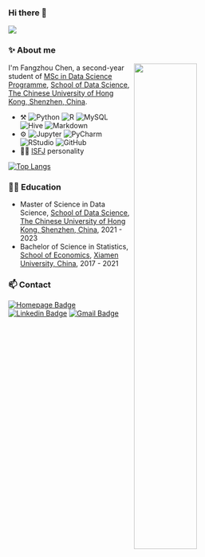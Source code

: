 ### Hi there 👋

![](https://visitor-badge.laobi.icu/badge?page_id=rogerchenfz.visitor-badge)

### ✨ About me

[<img align="right" width="50%" src="https://github-readme-stats.vercel.app/api?username=rogerchenfz&include_all_commits=true&count_private=true&show_icons=true">](https://github.com/anuraghazra/github-readme-stats)

I'm Fangzhou Chen, a second-year student of [MSc in Data Science Programme](https://mscds.cuhk.edu.cn/), [School of Data Science](https://sds.cuhk.edu.cn/), [The Chinese University of Hong Kong, Shenzhen, China](https://www.cuhk.edu.cn/).

-   :hammer_and_pick:
    ![Python](https://img.shields.io/badge/-Python-lightgrey?style=plastic&logo=python)
    ![R](https://img.shields.io/badge/-R-grey?style=plastic&logo=r)
    ![MySQL](https://img.shields.io/badge/-MySQL-white?style=plastic&logo=mysql)
    ![Hive](https://img.shields.io/badge/-Hive-grey?style=plastic&logo=hive)
    ![Markdown](https://img.shields.io/badge/-Markdown-black?style=plastic&logo=markdown)
-   ⚙️
    ![Jupyter](https://img.shields.io/badge/-Jupyter-lightblue?style=plastic&logo=jupyter)
    ![PyCharm](https://img.shields.io/badge/-PyCharm-grey?style=plastic&logo=pycharm)
    ![RStudio](https://img.shields.io/badge/-RStudio-white?style=plastic&logo=rstudio)
    ![GitHub](https://img.shields.io/badge/-GitHub-181717?style=plastic&logo=github)
-   :man_scientist: [ISFJ](https://www.16personalities.com/isfj-personality) personality
  
<!--
[![Fangzhou Chen's GitHub stats](https://github-readme-stats.vercel.app/api?username=rogerchenfz&include_all_commits=true&count_private=true&show_icons=true)](https://github.com/anuraghazra/github-readme-stats)
-->

[![Top Langs](https://github-readme-stats.vercel.app/api/top-langs/?username=rogerchenfz&layout=compact)](https://github.com/anuraghazra/github-readme-stats)

### 👨‍🎓 Education
  - Master of Science in Data Science, [School of Data Science](https://sds.cuhk.edu.cn/), [The Chinese University of Hong Kong, Shenzhen, China](https://www.cuhk.edu.cn/), 2021 - 2023
  - Bachelor of Science in Statistics, [School of Economics](https://economic.xmu.edu.cn/), [Xiamen University, China](https://www.xmu.edu.cn/), 2017 - 2021

### 📫 Contact

[![Homepage Badge](https://img.shields.io/badge/-Homepage-blue?style=plastic&link=https://rogerchenfz.github.io/)](https://rogerchenfz.github.io/)
[![Linkedin Badge](https://img.shields.io/badge/-rogerchenfz-blue?style=plastic&logo=Linkedin&logoColor=white&link=https://www.linkedin.cn/injobs/in/rogerchenfz/)](https://www.linkedin.cn/injobs/in/rogerchenfz/)
[![Gmail Badge](https://img.shields.io/badge/-fangzhouchen@link.cuhk.edu.cn-c14438?style=plastic&logo=Gmail&logoColor=white&link=mailto:fangzhouchen@link.cuhk.edu.cn)](mailto:fangzhouchen@link.cuhk.edu.cn)
 
<!--
**rogerchenfz/rogerchenfz** is a ✨ _special_ ✨ repository because its `README.md` (this file) appears on your GitHub profile.

Here are some ideas to get you started:

- 🔭 I’m currently working on ...
- 🌱 I’m currently learning ...
- 👯 I’m looking to collaborate on ...
- 🤔 I’m looking for help with ...
- 💬 Ask me about ...
- 📫 How to reach me: ...
- 😄 Pronouns: ...
- ⚡ Fun fact: ...
-->
